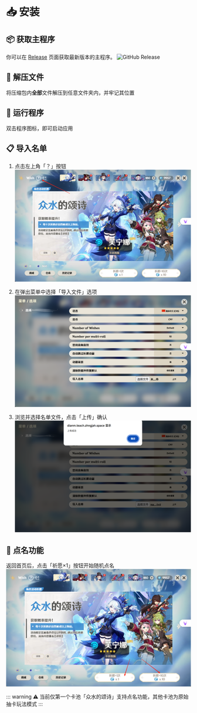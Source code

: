 # 📥 安装

## 📦 获取主程序

你可以在 [Release](https://github.com/CynaraGroup/GenishImpact_Picker/releases) 页面获取最新版本的主程序。
![GitHub Release](https://img.shields.io/github/v/release/CynaraGroup/GenishImpact_Picker)

## 🔧 解压文件

将压缩包内**全部**文件解压到任意文件夹内，并牢记其位置


## 🚀 运行程序

双击程序图标，即可启动应用


## 📋 导入名单

1. 点击左上角「？」按钮
   ![点击问号按钮](./img/image.png)

2. 在弹出菜单中选择「导入文件」选项
   ![选择导入文件](./img/image-1.png)

3. 浏览并选择名单文件，点击「上传」确认
   ![上传名单文件](./img/image-2.png)

## 🎯 点名功能

返回首页后，点击「祈愿×1」按钮开始随机点名
![点击祈愿按钮开始点名](./img/image-3.png)

::: warning ⚠️
当前仅第一个卡池「众水的颂诗」支持点名功能，其他卡池为原始抽卡玩法模式
:::